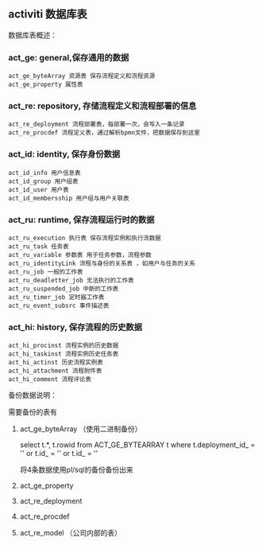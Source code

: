 ## activiti 数据库表

数据库表概述：


### act_ge: general,保存通用的数据  

	act_ge_byteArray 资源表 保存流程定义和流程资源
	act_ge_property 属性表

### act_re: repository, 存储流程定义和流程部署的信息  

	act_re_deployment 流程部署表，每部署一次，会写入一条记录
	act_re_procdef 流程定义表，通过解析bpmn文件，把数据保存到这里

### act_id: identity, 保存身份数据  

    act_id_info 用户信息表
    act_id_group 用户组表
    act_id_user 用户表
    act_id_membersship 用户组与用户关联表

### act_ru: runtime, 保存流程运行时的数据  

	act_ru_execution 执行表 保存流程实例和执行流数据
	act_ru_task 任务表
	act_ru_variable 参数表 用于任务参数，流程参数
	act_ru_identityLink 流程与身份的关系表 ，如用户与任务的关系
	act_ru_job 一般的工作表
	act_ru_deadletter_job 无法执行的工作表
	act_ru_suspended_job 中断的工作表
	act_ru_timer_job 定时器工作表 
	act_ru_event_subsrc 事件描述表

### act_hi: history, 保存流程的历史数据

	act_hi_procinst 流程实例的历史数据
	act_hi_taskinst 流程实例历史任务表
	act_hi_actinst 历史流程实例表
	act_hi_attachment 流程附件表
	act_hi_comment 流程评论表

备份数据说明：

需要备份的表有

1. act_ge_byteArray  （使用二进制备份）

   select t.*, t.rowid from ACT_GE_BYTEARRAY t where t.deployment_id_ = '' or t.id_ = '' or t.id_ = ''

   将4条数据使用pl/sql的备份备份出来

2. act_ge_property

3. act_re_deployment

4. act_re_procdef

5. act_re_model  （公司内部的表）